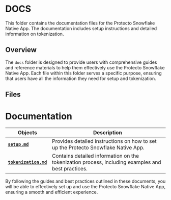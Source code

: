 # DOCS

This folder contains the documentation files for the Protecto Snowflake Native App. The documentation includes setup instructions and detailed information on tokenization.

## Overview

The `docs` folder is designed to provide users with comprehensive guides and reference materials to help them effectively use the Protecto Snowflake Native App. Each file within this folder serves a specific purpose, ensuring that users have all the information they need for setup and tokenization.

## Files

# Documentation

| **Objects**                     | **Description**                                                                                 |
|---------------------------------|-------------------------------------------------------------------------------------------------|
| [**`setup.md`**](./setup.md)            | Provides detailed instructions on how to set up the Protecto Snowflake Native App.              |
| [**`tokenization.md`**](./tokenization.md)  | Contains detailed information on the tokenization process, including examples and best practices. |



By following the guides and best practices outlined in these documents, you will be able to effectively set up and use the Protecto Snowflake Native App, ensuring a smooth and efficient experience.
